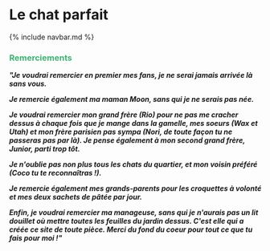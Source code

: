 # Le chat parfait

{% include navbar.md %}
<br>

<h3>
  <span style="color:MediumSeaGreen">
    <bold>Remerciements</bold>
  </span>
</h3>


***"Je voudrai remercier en premier mes fans, je ne serai jamais arrivée là sans vous.***

***Je remercie également ma maman Moon, sans qui je ne serais pas née.***

***Je voudrai remercier mon grand frère (Rio) pour ne pas me cracher dessus à chaque fois que je mange dans la gamelle, mes soeurs (Wax et Utah) et mon frère parisien pas sympa (Nori, de toute façon tu ne passeras pas par là). Je pense également à mon second grand frère, Junior, parti trop tôt.***

***Je n'oublie pas non plus tous les chats du quartier, et mon voisin préféré (Coco tu te reconnaîtras !).***

***Je remercie également mes grands-parents pour les croquettes à volonté et mes deux sachets de pâtée par jour.***

***Enfin, je voudrai remercier ma manageuse, sans qui je n'aurais pas un lit douillet où mettre toutes les feuilles du jardin dessus. C'est elle qui a créée ce site de toute pièce. Merci du fond du coeur pour tout ce que tu fais pour moi !"***
